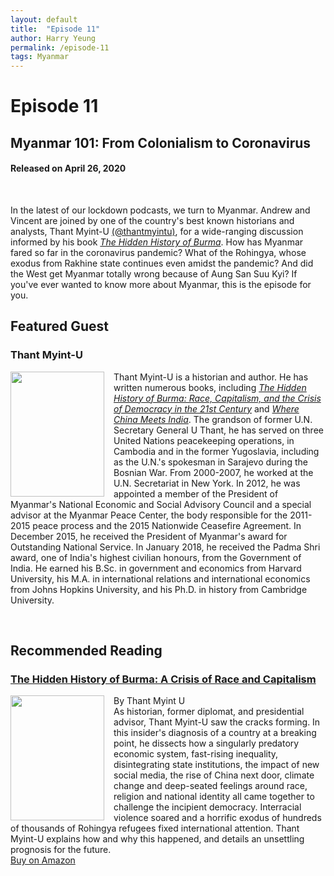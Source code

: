 ```yaml
---
layout: default
title:  "Episode 11"
author: Harry Yeung
permalink: /episode-11
tags: Myanmar
---
```


# Episode 11
## Myanmar 101: From Colonialism to Coronavirus
#### Released on April 26, 2020

<div id="buzzsprout-player-3517189"></div>
<script src="https://www.buzzsprout.com/699187/3517189-myanmar-101-from-colonialism-to-coronavirus.js?container_id=buzzsprout-player-3517189&player=small" type="text/javascript" charset="utf-8"></script>
<br>

In the latest of our lockdown podcasts, we turn to Myanmar. Andrew and Vincent are joined by one of the country's best known historians and analysts, Thant Myint-U [(@thantmyintu)](https://twitter.com/thantmyintu), for a wide-ranging discussion informed by his book [*The Hidden History of Burma*](https://www.amazon.com/gp/product/1324003294/ref=as_li_tl?ie=UTF8&camp=1789&creative=9325&creativeASIN=1324003294&linkCode=as2&tag=asiamatterspo-20&linkId=b015a2babfc96a8cc1dc6d9c5b9bff88). How has Myanmar fared so far in the coronavirus pandemic? What of the Rohingya, whose exodus from Rakhine state continues even amidst the pandemic? And did the West get Myanmar totally wrong because of Aung San Suu Kyi? If you've ever wanted to know more about Myanmar, this is the episode for you.

## Featured Guest

### Thant Myint-U

<img src="https://user-images.githubusercontent.com/67763587/94618293-c4b0c580-025f-11eb-9563-d186313005a2.png"
  style="width:150px;height:200px;margin-right:15px;"
  align="left" />
  <p>Thant Myint-U is a historian and author. He has written numerous books, including <a href="https://www.amazon.com/gp/product/1324003294/ref=as_li_tl?ie=UTF8&camp=1789&creative=9325&creativeASIN=1324003294&linkCode=as2&tag=asiamatterspo-20&linkId=b015a2babfc96a8cc1dc6d9c5b9bff88"><i>The Hidden History of Burma: Race, Capitalism, and the Crisis of Democracy in the 21st Century</i></a> and <a href="https://www.amazon.com/gp/product/0374533520/ref=as_li_tl?ie=UTF8&camp=1789&creative=9325&creativeASIN=0374533520&linkCode=as2&tag=asiamatterspo-20&linkId=bfe704c9dd7d856e211b503d1bfa667f"><i>Where China Meets India</i></a>. The grandson of former U.N. Secretary General U Thant, he has served on three United Nations peacekeeping operations, in Cambodia and in the former Yugoslavia, including as the U.N.'s spokesman in Sarajevo during the Bosnian War. From 2000-2007, he worked at the U.N. Secretariat in New York. In 2012, he was appointed a member of the President of Myanmar's National Economic and Social Advisory Council and a special advisor at the Myanmar Peace Center, the body responsible for the 2011-2015 peace process and the 2015 Nationwide Ceasefire Agreement. In December 2015, he received the President of Myanmar's award for Outstanding National Service. In January 2018, he received the Padma Shri award, one of India's highest civilian honours, from the Government of India. He earned his B.Sc. in government and economics from Harvard University, his M.A. in international relations and international economics from Johns Hopkins University, and his Ph.D. in history from Cambridge University.</p>

<br>

## Recommended Reading

### [The Hidden History of Burma: A Crisis of Race and Capitalism](https://www.amazon.com/gp/product/1324003294/ref=as_li_tl?ie=UTF8&camp=1789&creative=9325&creativeASIN=1324003294&linkCode=as2&tag=asiamatterspo-20&linkId=d84b4e13b407b271d77385087871b3a1)

<img src="https://user-images.githubusercontent.com/67763587/95519018-1ef50900-0979-11eb-9160-62d2dc19c28b.png"
  style="width:150px;height:200px;margin-right:15px;"
  align="left" />
  <p>By Thant Myint U
  <br>As historian, former diplomat, and presidential advisor, Thant Myint-U saw the cracks forming. In this insider's diagnosis of a country at a breaking point, he dissects how a singularly predatory economic system, fast-rising inequality, disintegrating state institutions, the impact of new social media, the rise of China next door, climate change and deep-seated feelings around race, religion and national identity all came together to challenge the incipient democracy. Interracial violence soared and a horrific exodus of hundreds of thousands of Rohingya refugees fixed international attention. Thant Myint-U explains how and why this happened, and details an unsettling prognosis for the future.
  <br><a href="https://www.amazon.com/gp/product/1324003294/ref=as_li_tl?ie=UTF8&camp=1789&creative=9325&creativeASIN=1324003294&linkCode=as2&tag=asiamatterspo-20&linkId=d84b4e13b407b271d77385087871b3a1">Buy on Amazon</a></p>
